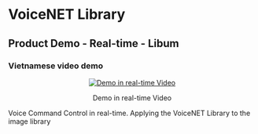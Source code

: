 # VoiceNET Library
## Product Demo - Real-time - Libum
### Vietnamese video demo ###
<div align="center">

[![Demo in real-time Video](https://img.youtube.com/vi/DlrB0pS42hE/0.jpg)](https://www.youtube.com/watch?v=DlrB0pS42hE)

Demo in real-time Video

</div>

Voice Command Control in real-time. Applying the VoiceNET Library to the image library

